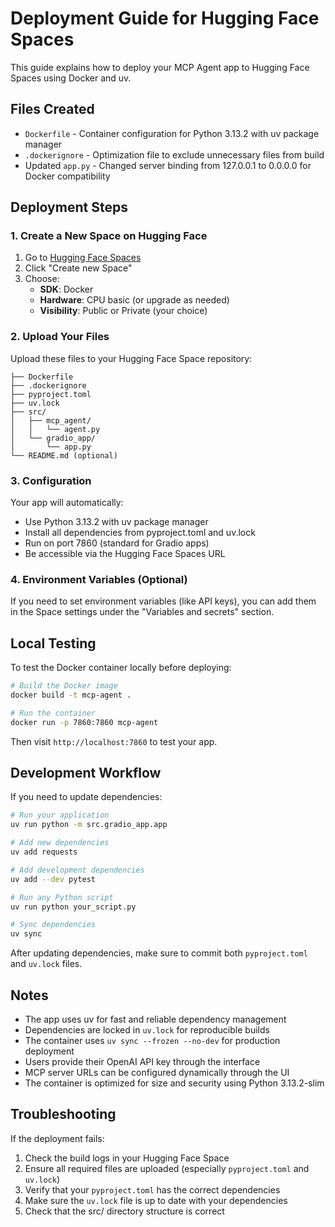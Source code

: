 # Deployment Guide for Hugging Face Spaces

This guide explains how to deploy your MCP Agent app to Hugging Face Spaces using Docker and uv.

## Files Created

- `Dockerfile` - Container configuration for Python 3.13.2 with uv package manager
- `.dockerignore` - Optimization file to exclude unnecessary files from build
- Updated `app.py` - Changed server binding from 127.0.0.1 to 0.0.0.0 for Docker compatibility

## Deployment Steps

### 1. Create a New Space on Hugging Face

1. Go to [Hugging Face Spaces](https://huggingface.co/spaces)
2. Click "Create new Space"
3. Choose:
   - **SDK**: Docker
   - **Hardware**: CPU basic (or upgrade as needed)
   - **Visibility**: Public or Private (your choice)

### 2. Upload Your Files

Upload these files to your Hugging Face Space repository:

```
├── Dockerfile
├── .dockerignore
├── pyproject.toml
├── uv.lock
├── src/
│   ├── mcp_agent/
│   │   └── agent.py
│   └── gradio_app/
│       └── app.py
└── README.md (optional)
```

### 3. Configuration

Your app will automatically:
- Use Python 3.13.2 with uv package manager
- Install all dependencies from pyproject.toml and uv.lock
- Run on port 7860 (standard for Gradio apps)
- Be accessible via the Hugging Face Spaces URL

### 4. Environment Variables (Optional)

If you need to set environment variables (like API keys), you can add them in the Space settings under the "Variables and secrets" section.

## Local Testing

To test the Docker container locally before deploying:

```bash
# Build the Docker image
docker build -t mcp-agent .

# Run the container
docker run -p 7860:7860 mcp-agent
```

Then visit `http://localhost:7860` to test your app.

## Development Workflow

If you need to update dependencies:

```bash
# Run your application
uv run python -m src.gradio_app.app

# Add new dependencies
uv add requests

# Add development dependencies  
uv add --dev pytest

# Run any Python script
uv run python your_script.py

# Sync dependencies
uv sync
```

After updating dependencies, make sure to commit both `pyproject.toml` and `uv.lock` files.

## Notes

- The app uses uv for fast and reliable dependency management
- Dependencies are locked in `uv.lock` for reproducible builds
- The container uses `uv sync --frozen --no-dev` for production deployment
- Users provide their OpenAI API key through the interface
- MCP server URLs can be configured dynamically through the UI
- The container is optimized for size and security using Python 3.13.2-slim

## Troubleshooting

If the deployment fails:
1. Check the build logs in your Hugging Face Space
2. Ensure all required files are uploaded (especially `pyproject.toml` and `uv.lock`)
3. Verify that your `pyproject.toml` has the correct dependencies
4. Make sure the `uv.lock` file is up to date with your dependencies
5. Check that the src/ directory structure is correct 